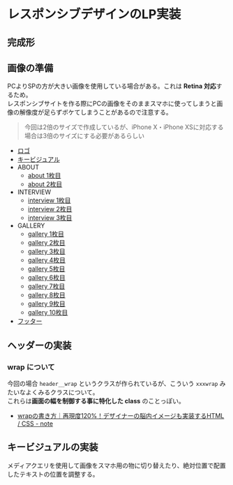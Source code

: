 # レスポンシブデザインのLP実装

## 完成形

## 画像の準備

PCよりSPの方が大きい画像を使用している場合がある。これは **Retina 対応**するため。  
レスポンシブサイトを作る際にPCの画像をそのままスマホに使ってしまうと画像の解像度が足らずボケてしまうことがあるので注意する。

> 今回は2倍のサイズで作成しているが、iPhone X・iPhone XSに対応する場合は3倍のサイズにする必要があるらしい

- [ロゴ](http://yoshikikojima.github.io/responsive-sample/img/logo.png)
- [キービジュアル]()
- ABOUT
    - [about 1枚目]()
    - [about 2枚目]()
- INTERVIEW
    - [interview 1枚目]()
    - [interview 2枚目]()
    - [interview 3枚目]()
- GALLERY
    - [gallery 1枚目]()
    - [gallery 2枚目]()
    - [gallery 3枚目]()
    - [gallery 4枚目]()
    - [gallery 5枚目]()
    - [gallery 6枚目]()
    - [gallery 7枚目]()
    - [gallery 8枚目]()
    - [gallery 9枚目]()
    - [gallery 10枚目]()
- [フッター]()

## ヘッダーの実装

### wrap について

今回の場合 `header__wrap` というクラスが作られているが、こういう `xxxwrap` みたいなよくみるクラスについて。  
これらは**画面の幅を制御する事に特化した class** のことっぽい。

- [wrapの書き方｜再現度120%！デザイナーの脳内イメージも実装するHTML / CSS - note](https://note.com/ryotodo/n/n58c452d3660c)

## キービジュアルの実装

メディアクエリを使用して画像をスマホ用の物に切り替えたり、絶対位置で配置したテキストの位置を調整する。

